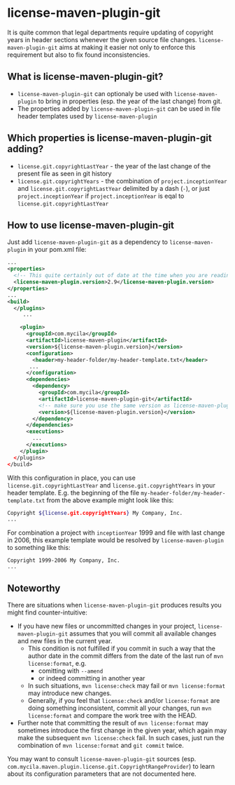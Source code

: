 license-maven-plugin-git
========================

It is quite common that legal departments require updating of copyright years in header sections whenever the given source file changes. `license-maven-plugin-git` aims at making it easier not only to enforce this requirement but also to fix found inconsistencies.

What is license-maven-plugin-git?
---------------------------------

* `license-maven-plugin-git` can optionaly be used with `license-maven-plugin` to bring in properties (esp. the year of the last change) from git.
* The properties added by `license-maven-plugin-git` can be used in file header templates used by `license-maven-plugin`

Which properties is license-maven-plugin-git adding?
----------------------------------------------------

* `license.git.copyrightLastYear` - the year of the last change of the present file as seen in git history
* `license.git.copyrightYears` - the combination of `project.inceptionYear` and `license.git.copyrightLastYear` delimited by a dash (`-`), or just `project.inceptionYear` if `project.inceptionYear` is eqal to `license.git.copyrightLastYear`


How to use license-maven-plugin-git
-----------------------------------

Just add `license-maven-plugin-git` as a dependency to `license-maven-plugin` in your pom.xml file:
``` xml
...
<properties>
  <!-- This quite certainly out of date at the time when you are reading this -->
  <license-maven-plugin.version>2.9</license-maven-plugin.version>
</properties>
...
<build>
  </plugins>
     ...

    <plugin>
      <groupId>com.mycila</groupId>
      <artifactId>license-maven-plugin</artifactId>
      <version>${license-maven-plugin.version}</version>
      <configuration>
        <header>my-header-folder/my-header-template.txt</header>
       ...
      </configuration>
      <dependencies>
        <dependency>
          <groupId>com.mycila</groupId>
          <artifactId>license-maven-plugin-git</artifactId>
          <!-- make sure you use the same version as license-maven-plugin -->
          <version>${license-maven-plugin.version}</version>
        </dependency>
      </dependencies>
      <executions>
        ...
      </executions>
    </plugin>
  </plugins>
</build>
```

With this configuration in place, you can use `license.git.copyrightLastYear` and `license.git.copyrightYears` in your header template. E.g. the beginning of the file `my-header-folder/my-header-template.txt` from the above example might look like this:
``` bash
Copyright ${license.git.copyrightYears} My Company, Inc.
...
```

For combination a project with `inceptionYear` 1999 and file with last change in 2006, this example template would be resolved by `license-maven-plugin` to something like this:
```
Copyright 1999-2006 My Company, Inc.
...
```


Noteworthy
----------

There are situations when `license-maven-plugin-git` produces results you might find counter-intuitive:

* If you have new files or uncommitted changes in your project, `license-maven-plugin-git` assumes that you will commit all available changes and new files in the current year.
  * This condition is not fulfilled if you commit in such a way that the author date in the commit differs from the date of the last run of `mvn license:format`, e.g.
    * comitting with `--amend`
    * or indeed committing in another year
  * In such situations, `mvn license:check` may fail or `mvn license:format` may introduce new changes.
  * Generally, if you feel that `license:check` and/or `license:format` are doing something inconsistent, commit all your changes, run `mvn license:format` and compare the work tree with the HEAD.
* Further note that committing the result of `mvn license:format` may sometimes introduce the first change in the given year, which again may make the subsequent `mvn license:check` fail. In such cases, just run the combination of `mvn license:format` and `git commit` twice.

You may want to consult `license-maven-plugin-git` sources (esp. `com.mycila.maven.plugin.license.git.CopyrightRangeProvider`) to learn about its configuration parameters that are not documented here.
